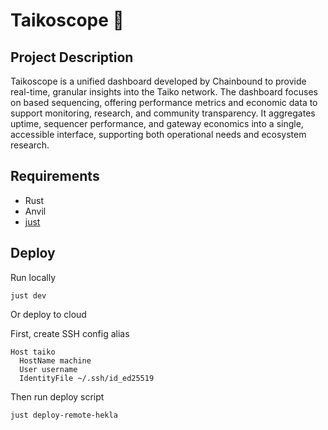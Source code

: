 # Taikoscope 🔭

## Project Description

Taikoscope is a unified dashboard developed by Chainbound to provide real-time, granular insights into the Taiko network. The dashboard focuses on based sequencing, offering performance metrics and economic data to support monitoring, research, and community transparency. It aggregates uptime, sequencer performance, and gateway economics into a single, accessible interface, supporting both operational needs and ecosystem research.

## Requirements
- Rust
- Anvil
- [just](https://github.com/casey/just)

## Deploy

Run locally
```
just dev
```

Or deploy to cloud

First, create SSH config alias

```
Host taiko
  HostName machine
  User username
  IdentityFile ~/.ssh/id_ed25519
```

Then run deploy script
```
just deploy-remote-hekla
```
